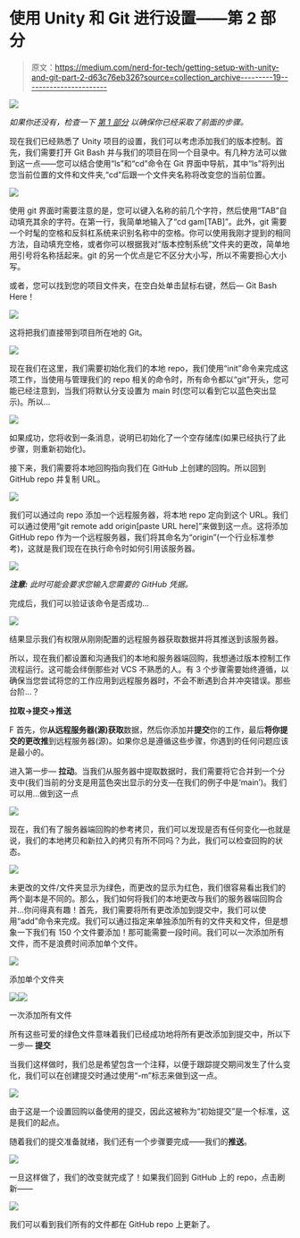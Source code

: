 # 使用 Unity 和 Git 进行设置——第 2 部分

> 原文：<https://medium.com/nerd-for-tech/getting-setup-with-unity-and-git-part-2-d63c76eb326?source=collection_archive---------19----------------------->

![](img/daed3bc4c467868ae9a34bcb8ab2fc38.png)

*如果你还没有，检查一下* [*第 1 部分*](https://thestreetdev.medium.com/getting-setup-with-unity-and-git-ab54ccbaf94e) *以确保你已经采取了前面的步骤。*

现在我们已经熟悉了 Unity 项目的设置，我们可以考虑添加我们的版本控制。首先，我们需要打开 Git Bash 并与我们的项目在同一个目录中。有几种方法可以做到这一点——您可以结合使用“ls”和“cd”命令在 Git 界面中导航，其中“ls”将列出您当前位置的文件和文件夹,“cd”后跟一个文件夹名称将改变您的当前位置。

![](img/ea2b178fef69202e07b52f41cca1f206.png)

使用 git 界面时需要注意的是，您可以键入名称的前几个字符，然后使用“TAB”自动填充其余的字符。在第一行，我简单地输入了“cd gam[TAB]”。此外，git 需要一个时髦的空格和反斜杠系统来识别名称中的空格。你可以使用我刚才提到的相同方法，自动填充空格，或者你可以根据我对“版本控制系统”文件夹的更改，简单地用引号将名称括起来。git 的另一个优点是它不区分大小写，所以不需要担心大小写。

或者，您可以找到您的项目文件夹，在空白处单击鼠标右键，然后— Git Bash Here！

![](img/49c240a115d6cf78e0276a972762ac26.png)

这将把我们直接带到项目所在地的 Git。

![](img/242bb2b629c5b9a0c3dbef523481a190.png)

现在我们在这里，我们需要初始化我们的本地 repo，我们使用“init”命令来完成这项工作，当使用与管理我们的 repo 相关的命令时，所有命令都以“git”开头，您可能已经注意到，当我们将默认分支设置为 main 时(您可以看到它以蓝色突出显示)。所以…

![](img/6ae75ffc323d4e91206ad9022dffcb0a.png)

如果成功，您将收到一条消息，说明已初始化了一个空存储库(如果已经执行了此步骤，则重新初始化)。

接下来，我们需要将本地回购指向我们在 GitHub 上创建的回购。所以回到 GitHub repo 并复制 URL。

![](img/42794d0fb74c16d28e740e63c06653b3.png)

我们可以通过向 repo 添加一个远程服务器，将本地 repo 定向到这个 URL。我们可以通过使用“git remote add origin[paste URL here]”来做到这一点。这将添加 GitHub repo 作为一个远程服务器，我们将其命名为“origin”(一个行业标准参考)，这就是我们现在在执行命令时如何引用该服务器。

![](img/84696dbcb4bace91d2238b331f1d4335.png)

***注意:*** *此时可能会要求您输入您需要的 GitHub 凭据。*

完成后，我们可以验证该命令是否成功…

![](img/49c245f71ee4ec0f0b61e7dc2dbebbc4.png)

结果显示我们有权限从刚刚配置的远程服务器获取数据并将其推送到该服务器。

所以，现在我们都设置和沟通我们的本地和服务器端回购，我想通过版本控制工作流程运行。这可能会绊倒那些对 VCS 不熟悉的人。有 3 个步骤需要始终遵循，以确保当您尝试将您的工作应用到远程服务器时，不会不断遇到合并冲突错误。那些台阶…？

**拉取→提交→推送**

F 首先，你**从远程服务器(源)获取**数据，然后你添加并**提交**你的工作，最后**将你提交的更改推**到远程服务器(源)。如果你总是遵循这些步骤，你遇到的任何问题应该是最小的。

进入第一步— **拉动**。当我们从服务器中提取数据时，我们需要将它合并到一个分支中(我们当前的分支是用蓝色突出显示的分支—在我们的例子中是‘main’)。我们可以用…做到这一点

![](img/40ed771ce291579925b9bd643ff2b358.png)

现在，我们有了服务器端回购的参考拷贝，我们可以发现是否有任何变化—也就是说，我们的本地拷贝和新拉入的拷贝有所不同吗？为此，我们可以检查回购的状态。

![](img/26e11d5d45f2f3663df4d5eb765d1e4a.png)

未更改的文件/文件夹显示为绿色，而更改的显示为红色，我们很容易看出我们的两个副本是不同的。那么，我们如何将我们的本地更改与我们的服务器端回购合并…你问得真有趣！首先，我们需要将所有更改添加到提交中，我们可以使用“add”命令来完成。我们可以通过指定来单独添加所有的文件夹和文件，但是想象一下我们有 150 个文件要添加！那可能需要一段时间。我们可以一次添加所有文件，而不是浪费时间添加单个文件。

![](img/d801601c906fff589127cbe8f4b41ad1.png)

添加单个文件夹

![](img/4a8b25300235e9d9b5f47babc170692b.png)![](img/92deccb8bf248a06027d1eb4178c19df.png)

一次添加所有文件

所有这些可爱的绿色文件意味着我们已经成功地将所有更改添加到提交中，所以下一步— **提交**

当我们这样做时，我们总是希望包含一个注释，以便于跟踪提交期间发生了什么变化，我们可以在创建提交时通过使用“-m”标志来做到这一点。

![](img/75f39e7def2be1bdeab4a8a90709b7a2.png)

由于这是一个设置回购以备使用的提交，因此这被称为“初始提交”是一个标准，这是我们的起点。

随着我们的提交准备就绪，我们还有一个步骤要完成——我们的**推送**。

![](img/0991b69c862f8e0ee4b6b3cbf03ea5d8.png)

一旦这样做了，我们的改变就完成了！如果我们回到 GitHub 上的 repo，点击刷新——

![](img/f34a350cfa0b8de2df7266d55ec5b9e8.png)

我们可以看到我们所有的文件都在 GitHub repo 上更新了。